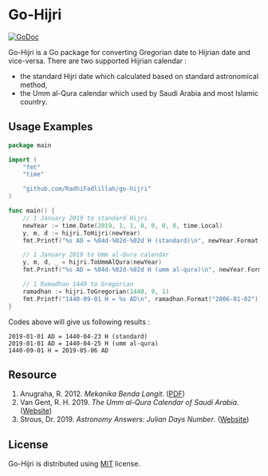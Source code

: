 # Go-Hijri

[![GoDoc](https://godoc.org/github.com/RadhiFadlillah/go-hijri?status.png)](https://godoc.org/github.com/RadhiFadlillah/go-hijri)

Go-Hijri is a Go package for converting Gregorian date to Hijrian date and vice-versa. There are two supported Hijrian calendar :

- the standard Hijri date which calculated based on standard astronomical method,
- the Umm al-Qura calendar which used by Saudi Arabia and most Islamic country.

## Usage Examples

```go
package main

import (
	"fmt"
	"time"

	"github.com/RadhiFadlillah/go-hijri"
)

func main() {
	// 1 January 2019 to standard Hijri
	newYear := time.Date(2019, 1, 1, 0, 0, 0, 0, time.Local)
	y, m, d := hijri.ToHijri(newYear)
	fmt.Printf("%s AD = %04d-%02d-%02d H (standard)\n", newYear.Format("2006-01-02"), y, m, d)

	// 1 January 2019 to Umm al-Qura calendar
	y, m, d, _ = hijri.ToUmmAlQura(newYear)
	fmt.Printf("%s AD = %04d-%02d-%02d H (umm al-qura)\n", newYear.Format("2006-01-02"), y, m, d)

	// 1 Ramadhan 1440 to Gregorian
	ramadhan := hijri.ToGregorian(1440, 9, 1)
	fmt.Printf("1440-09-01 H = %s AD\n", ramadhan.Format("2006-01-02"))
}

```

Codes above will give us following results :

```
2019-01-01 AD = 1440-04-23 H (standard)
2019-01-01 AD = 1440-04-25 H (umm al-qura)
1440-09-01 H = 2019-05-06 AD
```

## Resource

1. Anugraha, R. 2012. _Mekanika Benda Langit_. ([PDF](https://simpan.ugm.ac.id/s/GcxKuyZWn8Rshnn))
2. Van Gent, R. H. 2019. _The Umm al-Qura Calendar of Saudi Arabia_. ([Website](https://www.staff.science.uu.nl/~gent0113/islam/ummalqura.htm))
3. Strous, Dr. 2019. _Astronomy Answers: Julian Days Number_. ([Website](https://www.aa.quae.nl/en/reken/juliaansedag.html))

## License

Go-Hijri is distributed using [MIT](http://choosealicense.com/licenses/mit/) license.
